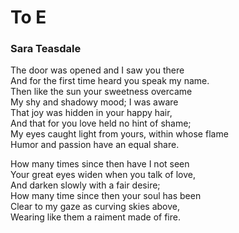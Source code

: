 # To E  
  
### Sara Teasdale  
  
The door was opened and I saw you there  
And for the first time heard you speak my name.  
Then like the sun your sweetness overcame  
My shy and shadowy mood; I was aware  
That joy was hidden in your happy hair,  
And that for you love held no hint of shame;  
My eyes caught light from yours, within whose flame  
Humor and passion have an equal share.  
  
How many times since then have I not seen  
Your great eyes widen when you talk of love,  
And darken slowly with a fair desire;  
How many time since then your soul has been  
Clear to my gaze as curving skies above,  
Wearing like them a raiment made of fire.  
  

